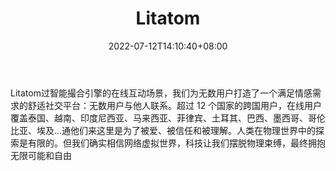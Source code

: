 ﻿---
weight: 
title: "Litatom"
description: "通过智能撮合引擎的在线互动场景，我们为无数用户打造了一个满足情感需求的舒适社交平台：无数用户与他人联系。"
date: 2022-07-12T14:10:40+08:00
lastmod: 2022-07-12T14:10:40+08:00
draft: false
authors: ["Cindy"]
featuredImage: "59.png"
link: "http://www.litatom.com/#/"
tags: ["Litatom","ΠιΔβΙη½»"]
categories: ["navigation"]
navigation: ["ΠιΔβΙη½»"]
lightgallery: true
toc: true
pinned: false
recommend: false
recommend1: false
---
Litatom过智能撮合引擎的在线互动场景，我们为无数用户打造了一个满足情感需求的舒适社交平台：无数用户与他人联系。超过 12 个国家的跨国用户，在线用户覆盖泰国、越南、印度尼西亚、马来西亚、菲律宾、土耳其、巴西、墨西哥、哥伦比亚、埃及...通他们来这里是为了被爱、被信任和被理解。人类在物理世界中的探索是有限的。但我们确实相信网络虚拟世界，科技让我们摆脱物理束缚，最终拥抱无限可能和自由